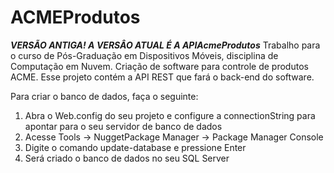 # ACMEProdutos
*****VERSÃO ANTIGA! A VERSÂO ATUAL É A APIAcmeProdutos*****
Trabalho para o curso de Pós-Graduação em Dispositivos Móveis, disciplina de Computação em Nuvem.
Criação de software para controle de produtos ACME.
Esse projeto contém a API REST que fará o back-end do software.

Para criar o banco de dados, faça o seguinte:
1) Abra o Web.config do seu projeto e configure a connectionString para apontar para o seu servidor de banco de dados
2) Acesse Tools -> NuggetPackage Manager -> Package Manager Console
3) Digite o comando update-database e pressione Enter
4) Será criado o banco de dados no seu SQL Server
